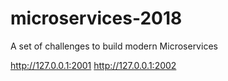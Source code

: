 # microservices-2018
A set of challenges to build modern Microservices

http://127.0.0.1:2001
http://127.0.0.1:2002
